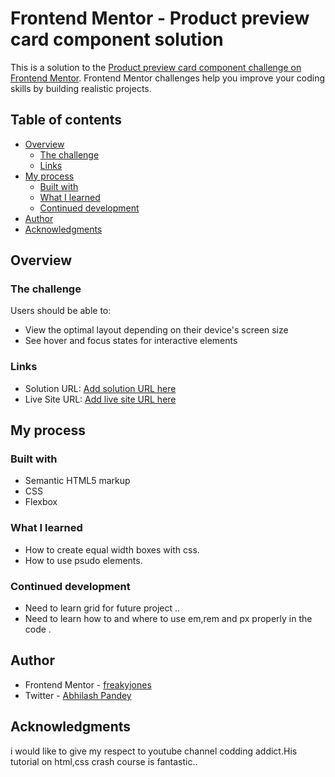 # Frontend Mentor - Product preview card component solution

This is a solution to the [Product preview card component challenge on Frontend Mentor](https://www.frontendmentor.io/challenges/product-preview-card-component-GO7UmttRfa). Frontend Mentor challenges help you improve your coding skills by building realistic projects. 

## Table of contents

- [Overview](#overview)
  - [The challenge](#the-challenge)
  - [Links](#links)
- [My process](#my-process)
  - [Built with](#built-with)
  - [What I learned](#what-i-learned)
  - [Continued development](#continued-development)
- [Author](#author)
- [Acknowledgments](#acknowledgments)

## Overview

### The challenge

Users should be able to:

- View the optimal layout depending on their device's screen size
- See hover and focus states for interactive elements

### Links

- Solution URL: [Add solution URL here](https://github.com/freakyjones/product-preview-card)
- Live Site URL: [Add live site URL here](https://product-preview-card-1.netlify.app)

## My process

### Built with

- Semantic HTML5 markup
- CSS 
- Flexbox

### What I learned

 - How to create equal width boxes with css.
 - How to use psudo elements.

### Continued development

 - Need to learn grid for future project ..
 - Need to learn how to and where to use em,rem and px  properly in the code . 

## Author

- Frontend Mentor - [freakyjones](https://www.frontendmentor.io/profile/freakyjones)
- Twitter - [Abhilash Pandey](https://www.twitter.com/yourusername)



## Acknowledgments

i would like to give my respect to  youtube channel codding addict.His tutorial on html,css crash course is fantastic..
